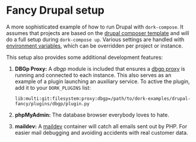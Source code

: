 # Fancy Drupal setup

A more sophisticated example of how to run Drupal with `dork-compose`. It assumes that projects are based on the [drupal composer template](https://github.com/drupal-composer/drupal-project) and will do a full setup during `dork-compose up`. Various settings are handled with [environment variables](.env), which can be overridden per project or instance.

This setup also provides some additional development features:

1. **DBGp Proxy:** A *dbgp* module is included that ensures a [dbgp proxy](https://www.jetbrains.com/help/idea/2016.1/dbgp-proxy.html) is running and connected to each instance. This also serves as an example of a plugin launching an auxiliary service. To active the plugin, add it to your `DORK_PLUGINS` list:
    ```
    lib:multi:git:filesystem:proxy:dbgp=/path/to/dork-examples/drupal-fancy/plugins/dbgp/plugin.py
    ```

2. **phpMyAdmin:** The database browser everybody loves to hate.
3. **maildev:** A [maildev](https://github.com/djfarrelly/MailDev) container will catch all emails sent out by PHP. For easier mail debugging and avoiding accidents with real customer data.